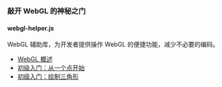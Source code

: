 ### 敲开 WebGL 的神秘之门
#### webgl-helper.js 
WebGL 辅助库，为开发者提供操作 WebGL 的便捷功能，减少不必要的编码。

* [WebGL 概述]()
* [初级入门：从一个点开始](https://github.com/lucefer/webgl/tree/master/pages)
* [初级入门：绘制三角形]()